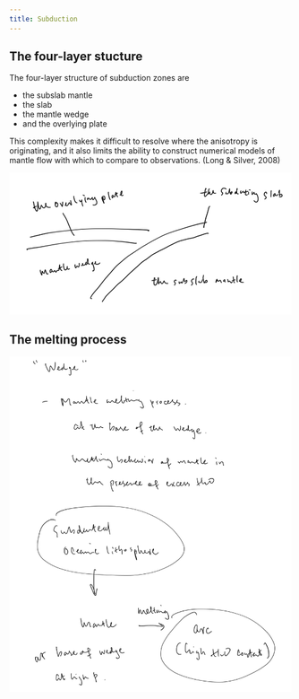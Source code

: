 ```yaml
---
title: Subduction
---
```


## The four-layer stucture

The four-layer structure of subduction zones are 

- the subslab mantle
- the slab
- the mantle wedge
- and the overlying plate

This complexity makes it difficult to resolve where the anisotropy is originating, and it also limits the ability to construct numerical models of mantle flow with which to compare to observations.  (Long & Silver, 2008)

![The four-layer structure of subduction zones](subduction.png)

## The melting process

![](wedge.png)